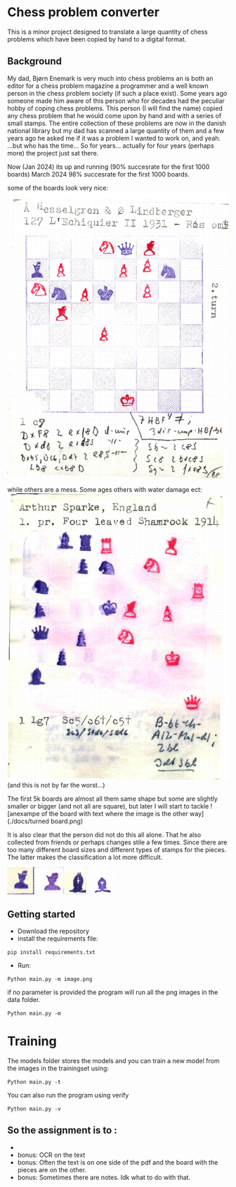 # Chess problem converter 
This is a minor project designed to translate a large quantity of chess problems which have been copied by hand to a digital format.

## Background
My dad, Bjørn Enemark is very much into chess problems an is both an editor for a chess problem magazine a programmer and a well known person in the chess problem society (if such a place exist).
Some years ago someone made him aware of this person who for decades had the peculiar hobby of coping chess problems. This person (I will find the name) copied any chess problem that he would come upon by hand and with a series of small stamps.
The entire collection of these problems are now in the danish national library but my dad has scanned a large quantity of them and a few years ago he asked me if it was a problem I wanted to work on, and yeah.
...but who has the time... So for years... actually for four years (perhaps more) the project just sat there. 

Now (Jan 2024) its up and running (90% succesrate for the first 1000 boards) 
March 2024 98% succesrate for the first 1000 boards.

some of the boards look very nice:
![a classic exampe of the board with text](./docs/looks_very_nice.png)

while others are a mess. Some ages others with water damage ect:
![another classic exampe of the board with text](./docs/are_a_mess.png)
(and this is not by far the worst...)

The first 5k boards are almost all them same shape but some are slightly smaller or bigger (and not all are square), but later I will start to tackle 
![anexampe of the board with text where the image is the other way](./docs/turned board.png)

It is also clear that the person did not do this all alone. That he also collected from friends or perhaps changes stile a few times. Since there are too many different board sizes and different types of stamps for the pieces. The latter makes the classification a lot more difficult.

![Bishop type 1](./docs/bishop1.png)![Bishop type 2](./docs/bishop2.png)![Bishop type 3](./docs/bishop3.png)![Bishop type 4](./docs/bishop4.png)

## Getting started

- Download the repository
- install the requirements file:
```
pip install requirements.txt
```
- Run:
```
Python main.py -m image.png
```
if no parameter is provided the program will run all the png images in the data folder.
```
Python main.py -m 
```

# Training
The models folder stores the models and you can train a new model from the images in the trainingset using:
```
Python main.py -t
```
You can also run the program using verify
```
Python main.py -v
```

## So the assignment is to :
- 
- bonus: OCR on the text
- bonus: Often the text is on one side of the pdf and the board with the pieces are on the other.
- bonus: Sometimes there are notes. Idk what to do with that.